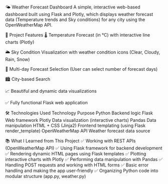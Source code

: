🌤️ Weather Forecast Dashboard
A simple, interactive web-based dashboard built using Flask and Plotly, which displays weather forecast data (Temperature trends and Sky conditions) for any city using the OpenWeatherMap API.

📌 Project Features
🌡️ Temperature Forecast (in °C) with interactive line charts (Plotly)

🌥️ Sky Condition Visualization with weather condition icons (Clear, Cloudy, Rain, Snow)

📅 Multi-day Forecast Selection (User can select number of forecast days)

🏙️ City-based Search

📈 Beautiful and dynamic data visualizations

✅ Fully functional Flask web application

🛠️ Technologies Used
Technology	Purpose
Python	Backend logic
Flask	Web framework
Plotly	Data visualization (interactive charts)
Pandas	Data manipulation
HTML + CSS (Jinja2)	Frontend templating (using Flask render_template)
OpenWeatherMap API	Weather forecast data source

📚 What I Learned from This Project
✅ Working with REST APIs (OpenWeatherMap API)
✅ Using Flask framework for backend development
✅ Rendering dynamic HTML pages using Flask templates
✅ Plotting interactive charts with Plotly
✅ Performing data manipulation with Pandas
✅ Handling POST requests and working with HTML forms
✅ Basic error handling and making the app user-friendly
✅ Organizing Python code into modular structure (app.py, weather.py)

